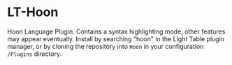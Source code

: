 # LT-Hoon
Hoon Language Plugin. Contains a syntax highlighting mode, other features may appear eventually. 
Install by searching "hoon" in the Light Table plugin manager, or by cloning the repository into `Hoon` in your configuration `/Plugins` directory.
